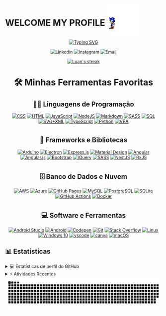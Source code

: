 <!-- <h1 align="center">
 WELLCOME MY PROFILE
  <img align="center" src="./gif/giphy.gif" style="left: 0px; top:-20%; position: sticky " width="100"> -->
<div style="display: flex; align-items: center;">
  <h1 style="margin-right: 10px;">WELCOME MY PROFILE</h1>
  <img src="./gif/giphy.gif" width="100">
</div>

<p align="center">
<a href="https://git.io/typing-svg"><img src="https://readme-typing-svg.demolab.com?font=Fira+Code&pause=1000&color=2581A9&center=true&vCenter=true&width=435&lines=Analise+de+dados%F0%9F%91%A8%F0%9F%8F%BD%E2%80%8D%F0%9F%92%BB;Estrutura+de+dados%F0%9F%A7%AC;Bibliotecas%F0%9F%93%9A;Estudo%F0%9F%93%98;Refatoramento%F0%9F%94%A7;Criatividade%F0%9F%92%A1;Todos+em+um+user%F0%9F%91%A8%F0%9F%8F%BD%E2%80%8D%F0%9F%9A%80" alt="Typing SVG" width="600" /></a>
</p>

<p align="center">
  <a href="https://www.linkedin.com/in/matheus-barros/"><img alt="Linkedin" title="Linkedin" src="https://img.shields.io/badge/linkedin-b18ae9.svg?style=for-the-badge&logo=linkedin&logoColor=white"/></a>
  <a href="https://www.instagram.com/matheus_barros.1/"><img alt="Instagram" title="Instagram" src="https://img.shields.io/badge/Instagram-ed72b6.svg?style=for-the-badge&logo=instagram&logoColor=white"/></a>
    <a href="mailto:matheus.yuri.melo@gmail.com"><img alt="Email" title="Email" src="https://img.shields.io/badge/Email-4de874?style=for-the-badge&logo=gmail&logoColor=white"/></a>
</p>

<p align="center">
  <a href="https://github.com/DenverCoder1/github-readme-streak-stats">
    <img title="🔥 Get streak stats for your profile at git.io/streak-stats" alt="Luan's streak" src="https://github-readme-streak-stats.herokuapp.com/?user=Mathsukamura&theme=prussian&hide_border=true"/>
  </a>
</p>

<h1 align="center"> 🛠️ Minhas Ferramentas Favoritas </h1>

<h2 align="center">👨‍💻 Linguagens de Programação </h2>

<p align="center">
    <a href="#"><img alt="CSS" src="https://img.shields.io/badge/CSS%20-%231572B6.svg?logo=css3&logoColor=white"></a>
    <a href="#"><img alt="HTML" src="https://img.shields.io/badge/HTML%20-%23E34F26.svg?logo=html5&logoColor=white"></a>
    <a href="#"><img alt="JavaScript" src="https://img.shields.io/badge/JavaScript%20-%23F7DF1E.svg?logo=javascript&logoColor=black"></a>
    <a href="#"><img alt="NodeJS" src="https://img.shields.io/badge/Node.js%20-%2343853D.svg?logo=node.js&logoColor=white"></a>
    <a href="#"><img alt="Markdown" src="https://img.shields.io/badge/Markdown-%23000000.svg?logo=markdown&logoColor=white"></a>
    <a href="#"><img alt="SASS" src="https://img.shields.io/badge/Sass%20-hotpink.svg?logo=SASS&logoColor=white"></a>
    <a href="#"><img alt="SQL" src="https://img.shields.io/badge/SQL%20-%23025E8C.svg?logo=amazon-dynamodb&logoColor=white"></a>
    <a href="#"><img alt="SVG+XML" src="https://img.shields.io/badge/SVG%2BXML%20-%23e0982c.svg?logo=svg&logoColor=white"></a>
    <a href="#"><img alt="TypeScript" src="https://img.shields.io/badge/TypeScript%20-%23007ACC.svg?logo=typescript&logoColor=white"></a>
    <a href="#"><img alt="Python" src="https://img.shields.io/badge/Python-14354C?logo=python&logoColor=white"></a>
    <a href="#"><img alt="VBA" src="https://img.shields.io/badge/-%F0%9F%8E%B2VBA-brightgreen"></a>
  
</p>
<h1>
<h2 align="center">🧰 Frameworks e Bibliotecas</h2>

<p align="center">
    <a href="#"><img alt="Arduino" src="https://img.shields.io/badge/-Arduino-00979D?logo=Arduino&logoColor=white"></a>
    <a href="#"><img alt="Electron" src="https://img.shields.io/badge/Electron%20-%2320232e.svg?logo=electron&logoColor=white"></a>
    <a href="#"><img alt="Express.js" src="https://img.shields.io/badge/Express.js%20-%23404d59.svg?logo=express&logoColor=white"></a>
    <a href="#"><img alt="Material Design" src="https://img.shields.io/badge/Material%20Design%20-%230081CB.svg?logo=material-design&logoColor=white"></a>
    <a href="#"><img alt="Angular" src="https://img.shields.io/badge/angular-%23DD0031.svg?logo=angular&logoColor=white"></a>
    <a href="#"><img alt="Angular.js" src="https://img.shields.io/badge/angular.js-%23E23237.svg?logo=angularjs&logoColor=white"></a>
    <a href="#"><img alt="Bootstrap" src="https://img.shields.io/badge/bootstrap-%23563D7C.svg?logo=bootstrap&logoColor=white"/></a>
    <a href="#"><img alt="jQuery" src="https://img.shields.io/badge/jquery-%230769AD.svg?logo=jquery&logoColor=white"/></a>
    <a href="#"><img alt="SASS" src="https://img.shields.io/badge/SASS-hotpink.svg?logo=SASS&logoColor=white"/></a>
    <a href="#"><img alt="NestJS" src="https://img.shields.io/badge/nestjs-%23E0234E.svg?logo=nestjs&logoColor=white" /></a>
    <a href="#"><img alt="RxJS" src="https://img.shields.io/badge/rxjs-%23B7178C.svg?logo=reactivex&logoColor=white" /></a>
<h1>
<h2 align="center">🗄️ Banco de Dados e Nuvem</h2>

<p align="center">
    <a href="#"><img alt="AWS" src="https://img.shields.io/badge/AWS-%23FF9900.svg?logo=amazon-aws&logoColor=white"/></a>
    <a href="#"><img alt="Azure" src="https://img.shields.io/badge/azure-%230072C6.svg?logo=microsoftazure&logoColor=white"/></a>  
    <a href="#"><img alt="GitHub Pages" src="https://img.shields.io/badge/GitHub%20Pages-%23327FC7.svg?logo=github&logoColor=white"></a>
    <a href="#"><img alt="MySQL" src="https://img.shields.io/badge/MySQL-%2300f.svg?logo=mysql&logoColor=white"></a>
    <a href="#"><img alt="PostgreSQL" src ="https://img.shields.io/badge/PostgreSQL-%23316192.svg?logo=postgresql&logoColor=white"></a>
    <a href="#"><img alt="SQLite" src ="https://img.shields.io/badge/SQLite-%2307405e.svg?logo=sqlite&logoColor=white"></a>
    <a href="#"><img alt="GitHub Actions" src="https://img.shields.io/badge/GitHub%20Actions%20-%232671E5.svg?logo=github%20actions&logoColor=white"></a>
    <a href="#"><img alt="Docker" src="https://img.shields.io/badge/docker-%230db7ed.svg?logo=docker&logoColor=white"/></a>
</p>
<h1>
<h2 align="center">💻 Software e Ferramentas</h2>

<p align="center">
    <a href="#"><img alt="Android Studio" src="https://img.shields.io/badge/Android%20Studio-008678.svg?logo=android-studio&logoColor=white"></a>
    <a href="#"><img alt="Android" src="https://img.shields.io/badge/Android-3DDC84?logo=android&logoColor=white"></a>
    <a href="#"><img alt="Codepen" src="https://img.shields.io/badge/Codepen-000000.svg?logo=codepen&logoColor=white"></a>
    <a href="#"><img alt="Git" src="https://img.shields.io/badge/Git%20-%23F05033.svg?logo=git&logoColor=white"></a>
    <a href="#"><img alt="Stack Overflow" src="https://img.shields.io/badge/-Stack%20Overflow-FE7A16?logo=stack-overflow&logoColor=white"></a>    
    <a href="#"><img alt="Linux" src="https://img.shields.io/badge/Linux-FCC624?logo=linux&logoColor=black"></a>
    <a href="#"><img alt="Windows 10" src="https://img.shields.io/badge/Windows-0078D6?logo=windows&logoColor=white" /></a>
    <a href="#"><img alt="vscode" src="https://img.shields.io/badge/Visual%20Studio%20Code-0078d7.svg?logo=visual-studio-code&logoColor=white"></a>
    <a href="#"><img alt="canva" src="https://img.shields.io/badge/-canva-white"></a>
    <a href="#"><img alt="macOS" src="https://img.shields.io/badge/-%F0%9F%8D%8FmacOS-blue"></a>
</p>

## 📊 Estatísticas

<!-- https://github.com/anuraghazra/github-readme-stats -->
<details> 
  <summary>💻 Estatísticas de perfil do GitHub</summary>

</details>
<details> 
  <summary>⚡ Atividades Recentes</summary>
  <br/>

</details>
<div align="center">
<a href="#">
<img alt="snake" src="https://github.com/mathsukamura/Profile/blob/main/snake.svg"></a>
</div>
